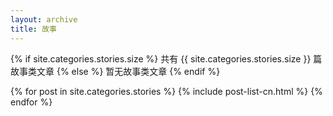 ```yaml
---
layout: archive
title: 故事
---
```







{% if site.categories.stories.size %}
共有 {{ site.categories.stories.size }} 篇故事类文章
		{% else %}
暂无故事类文章
		{% endif %}

<div class="tiles">
{% for post in site.categories.stories %}
	{% include post-list-cn.html %}
{% endfor %}
</div><!-- /.tiles -->